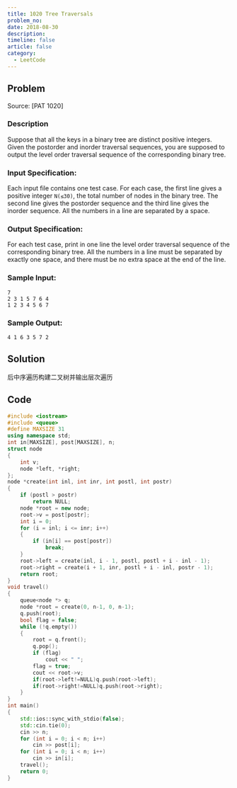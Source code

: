 ```yaml
---
title: 1020 Tree Traversals
problem_no:
date: 2018-08-30
description: 
timeline: false
article: false
category:
  - LeetCode
---
```


<!--more-->

## Problem

Source: [PAT 1020]

### Description

Suppose that all the keys in a binary tree are distinct positive integers. Given the postorder and inorder traversal
sequences, you are supposed to output the level order traversal sequence of the corresponding binary tree.

### Input Specification:

Each input file contains one test case. For each case, the first line gives a positive integer `N(≤30)`, the total
number of nodes in the binary tree. The second line gives the postorder sequence and the third line gives the inorder
sequence. All the numbers in a line are separated by a space.

### Output Specification:

For each test case, print in one line the level order traversal sequence of the corresponding binary tree. All the
numbers in a line must be separated by exactly one space, and there must be no extra space at the end of the line.

### Sample Input:

```text
7
2 3 1 5 7 6 4
1 2 3 4 5 6 7
```

### Sample Output:

```text
4 1 6 3 5 7 2
```

## Solution

后中序遍历构建二叉树并输出层次遍历

## Code




```cpp
#include <iostream>
#include <queue>
#define MAXSIZE 31
using namespace std;
int in[MAXSIZE], post[MAXSIZE], n;
struct node
{
    int v;
    node *left, *right;
};
node *create(int inl, int inr, int postl, int postr)
{
    if (postl > postr)
        return NULL;
    node *root = new node;
    root->v = post[postr];
    int i = 0;
    for (i = inl; i <= inr; i++)
    {
        if (in[i] == post[postr])
            break;
    }
    root->left = create(inl, i - 1, postl, postl + i - inl - 1);
    root->right = create(i + 1, inr, postl + i - inl, postr - 1);
    return root;
}
void travel()
{
    queue<node *> q;
    node *root = create(0, n-1, 0, n-1);
    q.push(root);
    bool flag = false;
    while (!q.empty())
    {
        root = q.front();
        q.pop();
        if (flag)
            cout << " ";
        flag = true;
        cout << root->v;
        if(root->left!=NULL)q.push(root->left);
        if(root->right!=NULL)q.push(root->right);
    }
}
int main()
{
    std::ios::sync_with_stdio(false);
    std::cin.tie(0);
    cin >> n;
    for (int i = 0; i < n; i++)
        cin >> post[i];
    for (int i = 0; i < n; i++)
        cin >> in[i];
    travel();
    return 0;
}
```
